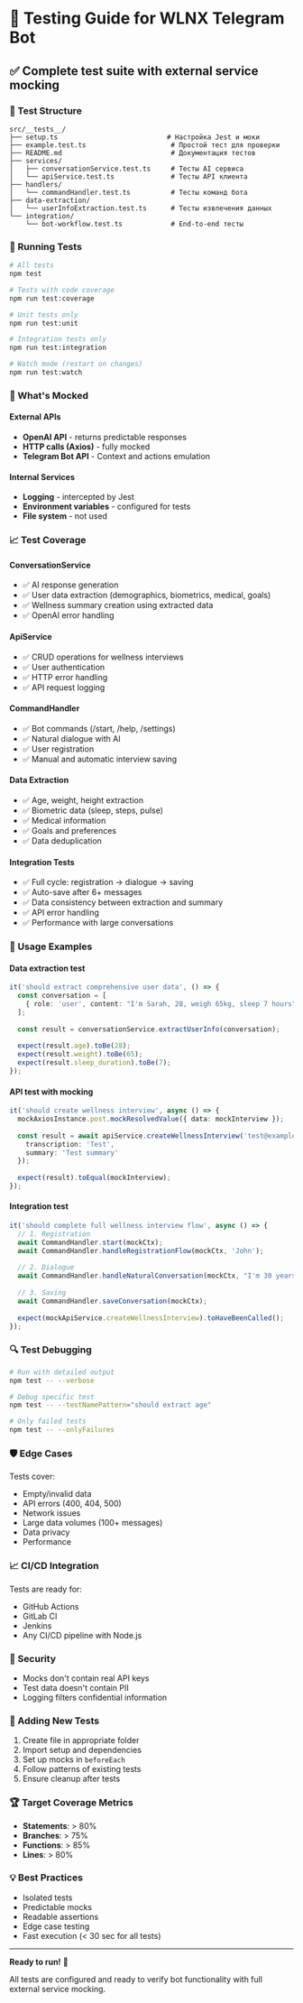 # 🧪 Testing Guide for WLNX Telegram Bot

## ✅ Complete test suite with external service mocking

### 📁 Test Structure

```
src/__tests__/
├── setup.ts                           # Настройка Jest и моки
├── example.test.ts                     # Простой тест для проверки
├── README.md                           # Документация тестов
├── services/
│   ├── conversationService.test.ts     # Тесты AI сервиса
│   └── apiService.test.ts              # Тесты API клиента
├── handlers/
│   └── commandHandler.test.ts          # Тесты команд бота
├── data-extraction/
│   └── userInfoExtraction.test.ts      # Тесты извлечения данных
└── integration/
    └── bot-workflow.test.ts            # End-to-end тесты
```

### 🚀 Running Tests

```bash
# All tests
npm test

# Tests with code coverage
npm run test:coverage

# Unit tests only
npm run test:unit

# Integration tests only
npm run test:integration

# Watch mode (restart on changes)
npm run test:watch
```

### 🔧 What's Mocked

#### External APIs
- **OpenAI API** - returns predictable responses
- **HTTP calls (Axios)** - fully mocked
- **Telegram Bot API** - Context and actions emulation

#### Internal Services
- **Logging** - intercepted by Jest
- **Environment variables** - configured for tests
- **File system** - not used

### 📈 Test Coverage

#### ConversationService
- ✅ AI response generation
- ✅ User data extraction (demographics, biometrics, medical, goals)
- ✅ Wellness summary creation using extracted data
- ✅ OpenAI error handling

#### ApiService
- ✅ CRUD operations for wellness interviews
- ✅ User authentication
- ✅ HTTP error handling
- ✅ API request logging

#### CommandHandler
- ✅ Bot commands (/start, /help, /settings)
- ✅ Natural dialogue with AI
- ✅ User registration
- ✅ Manual and automatic interview saving

#### Data Extraction
- ✅ Age, weight, height extraction
- ✅ Biometric data (sleep, steps, pulse)
- ✅ Medical information
- ✅ Goals and preferences
- ✅ Data deduplication

#### Integration Tests
- ✅ Full cycle: registration → dialogue → saving
- ✅ Auto-save after 6+ messages
- ✅ Data consistency between extraction and summary
- ✅ API error handling
- ✅ Performance with large conversations

### 🎯 Usage Examples

#### Data extraction test
```typescript
it('should extract comprehensive user data', () => {
  const conversation = [
    { role: 'user', content: "I'm Sarah, 28, weigh 65kg, sleep 7 hours" }
  ];
  
  const result = conversationService.extractUserInfo(conversation);
  
  expect(result.age).toBe(28);
  expect(result.weight).toBe(65);
  expect(result.sleep_duration).toBe(7);
});
```

#### API test with mocking
```typescript
it('should create wellness interview', async () => {
  mockAxiosInstance.post.mockResolvedValue({ data: mockInterview });
  
  const result = await apiService.createWellnessInterview('test@example.com', {
    transcription: 'Test',
    summary: 'Test summary'
  });
  
  expect(result).toEqual(mockInterview);
});
```

#### Integration test
```typescript
it('should complete full wellness interview flow', async () => {
  // 1. Registration
  await CommandHandler.start(mockCtx);
  await CommandHandler.handleRegistrationFlow(mockCtx, 'John');
  
  // 2. Dialogue
  await CommandHandler.handleNaturalConversation(mockCtx, "I'm 30 years old");
  
  // 3. Saving
  await CommandHandler.saveConversation(mockCtx);
  
  expect(mockApiService.createWellnessInterview).toHaveBeenCalled();
});
```

### 🔍 Test Debugging

```bash
# Run with detailed output
npm test -- --verbose

# Debug specific test
npm test -- --testNamePattern="should extract age"

# Only failed tests
npm test -- --onlyFailures
```

### 🛡️ Edge Cases

Tests cover:
- Empty/invalid data
- API errors (400, 404, 500)
- Network issues
- Large data volumes (100+ messages)
- Data privacy
- Performance

### 📈 CI/CD Integration

Tests are ready for:
- GitHub Actions
- GitLab CI
- Jenkins
- Any CI/CD pipeline with Node.js

### 🔐 Security

- Mocks don't contain real API keys
- Test data doesn't contain PII
- Logging filters confidential information

### 📝 Adding New Tests

1. Create file in appropriate folder
2. Import setup and dependencies
3. Set up mocks in `beforeEach`
4. Follow patterns of existing tests
5. Ensure cleanup after tests

### 🏆 Target Coverage Metrics

- **Statements**: > 80%
- **Branches**: > 75% 
- **Functions**: > 85%
- **Lines**: > 80%

### 💡 Best Practices

- Isolated tests
- Predictable mocks
- Readable assertions
- Edge case testing
- Fast execution (< 30 sec for all tests)

---

**Ready to run!** 🚀

All tests are configured and ready to verify bot functionality with full external service mocking.
